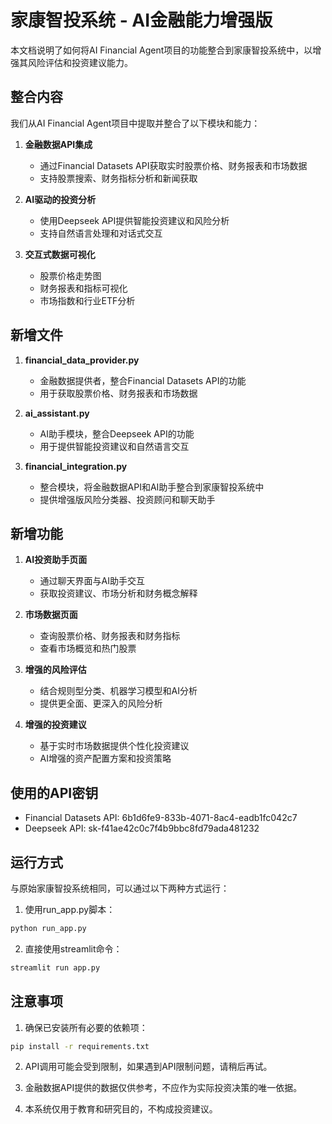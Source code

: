 # 家康智投系统 - AI金融能力增强版

本文档说明了如何将AI Financial Agent项目的功能整合到家康智投系统中，以增强其风险评估和投资建议能力。

## 整合内容

我们从AI Financial Agent项目中提取并整合了以下模块和能力：

1. **金融数据API集成**
   - 通过Financial Datasets API获取实时股票价格、财务报表和市场数据
   - 支持股票搜索、财务指标分析和新闻获取

2. **AI驱动的投资分析**
   - 使用Deepseek API提供智能投资建议和风险分析
   - 支持自然语言处理和对话式交互

3. **交互式数据可视化**
   - 股票价格走势图
   - 财务报表和指标可视化
   - 市场指数和行业ETF分析

## 新增文件

1. **financial_data_provider.py**
   - 金融数据提供者，整合Financial Datasets API的功能
   - 用于获取股票价格、财务报表和市场数据

2. **ai_assistant.py**
   - AI助手模块，整合Deepseek API的功能
   - 用于提供智能投资建议和自然语言交互

3. **financial_integration.py**
   - 整合模块，将金融数据API和AI助手整合到家康智投系统中
   - 提供增强版风险分类器、投资顾问和聊天助手

## 新增功能

1. **AI投资助手页面**
   - 通过聊天界面与AI助手交互
   - 获取投资建议、市场分析和财务概念解释

2. **市场数据页面**
   - 查询股票价格、财务报表和财务指标
   - 查看市场概览和热门股票

3. **增强的风险评估**
   - 结合规则型分类、机器学习模型和AI分析
   - 提供更全面、更深入的风险分析

4. **增强的投资建议**
   - 基于实时市场数据提供个性化投资建议
   - AI增强的资产配置方案和投资策略

## 使用的API密钥

- Financial Datasets API: 6b1d6fe9-833b-4071-8ac4-eadb1fc042c7
- Deepseek API: sk-f41ae42c0c7f4b9bbc8fd79ada481232

## 运行方式

与原始家康智投系统相同，可以通过以下两种方式运行：

1. 使用run_app.py脚本：
```bash
python run_app.py
```

2. 直接使用streamlit命令：
```bash
streamlit run app.py
```

## 注意事项

1. 确保已安装所有必要的依赖项：
```bash
pip install -r requirements.txt
```

2. API调用可能会受到限制，如果遇到API限制问题，请稍后再试。

3. 金融数据API提供的数据仅供参考，不应作为实际投资决策的唯一依据。

4. 本系统仅用于教育和研究目的，不构成投资建议。
